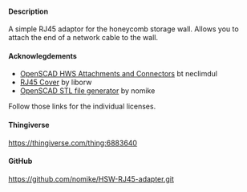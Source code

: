 #### Description

A simple RJ45 adaptor for the honeycomb storage wall. Allows you to attach the end of a network cable to the wall.

#### Acknowlegdements

- [OpenSCAD HWS Attachments and Connectors](https://github.com/neclimdul/hws_openscad_attachments_and_connectors) bt neclimdul
- [RJ45 Cover](https://www.printables.com/model/130690-rj45-cover) by liborw
- [OpenSCAD STL file generator](https://github.com/nomike/openscad_stl_file_generator) by nomike

Follow those links for the individual licenses.

#### Thingiverse

<https://thingiverse.com/thing:6883640>

#### GitHub

<https://github.com/nomike/HSW-RJ45-adapter.git>
